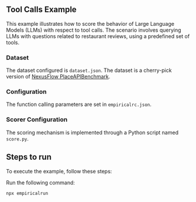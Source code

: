 ## Tool Calls Example
This example illustrates how to score the behavior of Large Language Models (LLMs) with respect to tool calls. 
The scenario involves querying LLMs with questions related to restaurant reviews, using a predefined set of tools.

### Dataset
The dataset configured is `dataset.json`. 
The dataset is a cherry-pick version of [NexusFlow PlaceAPIBenchmark](https://huggingface.co/datasets/Nexusflow/PlacesAPIBenchmark).

### Configuration
The function calling parameters are set in `empiricalrc.json`.

### Scorer Configuration
The scoring mechanism is implemented through a Python script named `score.py`.

## Steps to run
To execute the example, follow these steps:

Run the following command:
```
npx empiricalrun
```
